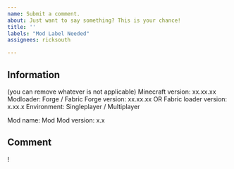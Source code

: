 ```yaml
---
name: Submit a comment.
about: Just want to say something? This is your chance!
title: ''
labels: "Mod Label Needed"
assignees: ricksouth

---
```


## **Information**
(you can remove whatever is not applicable)
Minecraft version: xx.xx.xx
Modloader: Forge / Fabric
Forge version: xx.xx.xx  OR  Fabric loader version: x.xx.x
Environment: Singleplayer / Multiplayer

Mod name: Mod
Mod version: x.x


## **Comment**
!
